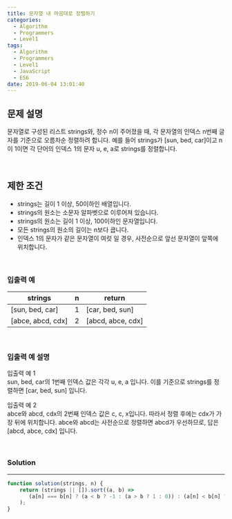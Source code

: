 ```yaml
---
title: 문자열 내 마음대로 정렬하기
categories:
  - Algorithm
  - Programmers
  - Level1
tags:
  - Algorithm
  - Programmers
  - Level1
  - JavaScript
  - ES6
date: 2019-06-04 13:01:40
---
```


## 문제 설명
문자열로 구성된 리스트 strings와, 정수 n이 주어졌을 때, 각 문자열의 인덱스 n번째 글자를 기준으로 오름차순 정렬하려 합니다. 예를 들어 strings가 [sun, bed, car]이고 n이 1이면 각 단어의 인덱스 1의 문자 u, e, a로 strings를 정렬합니다.

<br/>


## 제한 조건
- strings는 길이 1 이상, 50이하인 배열입니다.
- strings의 원소는 소문자 알파벳으로 이루어져 있습니다.
- strings의 원소는 길이 1 이상, 100이하인 문자열입니다.
- 모든 strings의 원소의 길이는 n보다 큽니다.
- 인덱스 1의 문자가 같은 문자열이 여럿 일 경우, 사전순으로 앞선 문자열이 앞쪽에 위치합니다.

<br/>


### 입출력 예
| strings | n | return |
| --- | --- | --- |
| [sun, bed, car] | 1 | [car, bed, sun] |
| [abce, abcd, cdx] | 2 | [abcd, abce, cdx] |

<br/>


### 입출력 예 설명
입출력 예 1<br/>
sun, bed, car의 1번째 인덱스 값은 각각 u, e, a 입니다. 이를 기준으로 strings를 정렬하면 [car, bed, sun] 입니다.<br/>
    
입출력 예 2<br/>
abce와 abcd, cdx의 2번째 인덱스 값은 c, c, x입니다. 따라서 정렬 후에는 cdx가 가장 뒤에 위치합니다. abce와 abcd는 사전순으로 정렬하면 abcd가 우선하므로, 답은 [abcd, abce, cdx] 입니다.<br/>

<br/>


### Solution

---

```javascript
function solution(strings, n) {
    return (strings || []).sort((a, b) => 
       (a[n] === b[n] ? (a < b ? -1 : (a > b ? 1 : 0)) : (a[n] < b[n] ? -1 : (a[n] > b[n] ? 1 : 0)))
    );
}
```